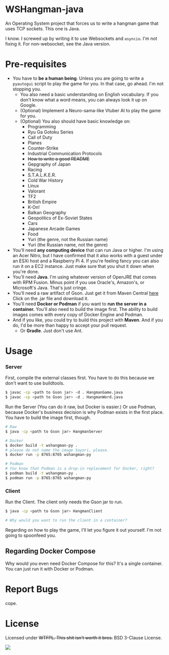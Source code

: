 # WSHangman-java
An Operating System project that forces us to write a hangman game that uses  TCP sockets. This one is Java.

I know. I screwed up by writing it to use Websockets and `asyncio`. I'm not fixing it. For non-websocket, see the Java version.

# Pre-requisites
- You have to **be a human being**. Unless you are going to write a `pyautogui` script to play the game for you. In that case, go ahead. I'm not stopping you.
    - You also need a basic understanding on English vocabulary. If you don't know what a word means, you can always look it up on Google.
    - (Optional) Implement a Neuro-sama-like Vtuber AI to play the game for you.
    - (Optional) You also should have basic knowledge on:
      - Programming
      - Ryu Ga Gotoku Series
      - Call of Duty
      - Planes
      - Counter-Strike
      - Industrial Communication Protocols
      - ~~How to write a good README~~
      - Gepgraphy of Japan
      - Racing
      - S.T.A.L.K.E.R.
      - Cold War History
      - Linux
      - Valorant
      - TF2
      - British Empire
      - K-On!
      - Balkan Geography
      - Geopolitics of Ex-Soviet States
      - Cars
      - Japanese Arcade Games
      - Food
      - Yuri (the genre, not the Russian name)
      - Yuri (the Russian name, not the genre)
- You'll need **any computing device** that can run Java or higher. I'm using an Acer Nitro, but I have confirmed that it also works with a guest under an ESXi host and a Raspberry Pi 4. If you're feeling fancy you can also run it on a EC2 instance. Just make sure that you shut it down when you're done.
- You'll need **Java**. I'm using whatever version of OpenJRE that comes with RPM Fusion. Minus point if you use Oracle's, Amazon's, or Microsoft's Java. That's just cringe.
- You'll need a raw artifact of Gson. Just get it from Maven Central [here](https://mvnrepository.com/artifact/com.google.code.gson/gson/2.10.1) Click on the .jar file and download it.
- You'll need **Docker or Podman** if you want to **run the server in a container.** You'll also need to build the image first. The ability to build images comes with every copy of Docker Engine and Podman.
- And if you like, you could try to build this project with **Maven**. And if you do, I'd be more than happy to accept your pull request.
  - Or **Gradle**. Just don't use Ant.

# Usage


### Server

First, compile the external classes first. You have to do this because we don't want to use buildtools.

```bash
$ javac -cp <path to Gson jar> -d . HangmanGame.java
$ javac -cp <path to Gson jar> -d . HangmanWord.java
```

Run the Server (You can do it raw, but Docker is easier.)
Or use Podman, because Docker's business decision is why Podman exists in the first place. You have to build the image first, though.

```bash
# Raw
$ java -cp <path to Gson jar> HangmanServer

# Docker
$ docker build -t wshangman-py .
# please do not name the image Sayori, please.
$ docker run -p 8765:8765 wshangman-py

# Podman
# You know that Podman is a drop-in replacement for Docker, right?
$ podman build -t wshangman-py .
$ podman run -p 8765:8765 wshangman-py
```
### Client

Run the Client. The client only needs the Gson jar to run.

```bash
$ java -cp <path to Gson jar> HangmanClient

# Why would you want to run the client in a container?
```

Regarding on how to play the game, I'll let you figure it out yourself. I'm not going to spoonfeed you.

## Regarding Docker Compose
Why would you even need Docker Compose for this? It's a single container. You can just run it with Docker or Podman.

# Report Bugs
cope.

# License
Licensed under ~~WTFPL. This shit isn't worth it bros.~~ BSD 3-Clause License.

![](https://media.tenor.com/RPDfI9wZAS0AAAAd/akiyama.gif)
